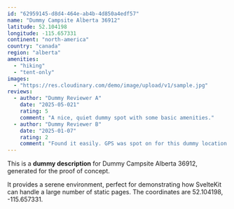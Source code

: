 ```yaml
---
id: "62959145-d8d4-464e-ab4b-4d850a4edf57"
name: "Dummy Campsite Alberta 36912"
latitude: 52.104198
longitude: -115.657331
continent: "north-america"
country: "canada"
region: "alberta"
amenities:
  - "hiking"
  - "tent-only"
images:
  - "https://res.cloudinary.com/demo/image/upload/v1/sample.jpg"
reviews:
  - author: "Dummy Reviewer A"
    date: "2025-05-021"
    rating: 5
    comment: "A nice, quiet dummy spot with some basic amenities."
  - author: "Dummy Reviewer B"
    date: "2025-01-07"
    rating: 2
    comment: "Found it easily. GPS was spot on for this dummy location."
---
```


This is a **dummy description** for Dummy Campsite Alberta 36912, generated for the proof of concept.

It provides a serene environment, perfect for demonstrating how SvelteKit can handle a large number of static pages. The coordinates are 52.104198, -115.657331.
